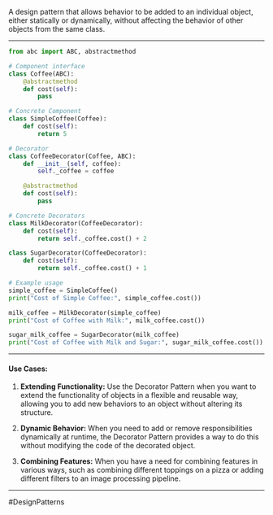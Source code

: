 A design pattern that allows behavior to be added to an individual object, either statically or dynamically, without affecting the behavior of other objects from the same class.

---
```python
from abc import ABC, abstractmethod

# Component interface
class Coffee(ABC):
    @abstractmethod
    def cost(self):
        pass

# Concrete Component
class SimpleCoffee(Coffee):
    def cost(self):
        return 5

# Decorator
class CoffeeDecorator(Coffee, ABC):
    def __init__(self, coffee):
        self._coffee = coffee

    @abstractmethod
    def cost(self):
        pass

# Concrete Decorators
class MilkDecorator(CoffeeDecorator):
    def cost(self):
        return self._coffee.cost() + 2

class SugarDecorator(CoffeeDecorator):
    def cost(self):
        return self._coffee.cost() + 1

# Example usage
simple_coffee = SimpleCoffee()
print("Cost of Simple Coffee:", simple_coffee.cost())

milk_coffee = MilkDecorator(simple_coffee)
print("Cost of Coffee with Milk:", milk_coffee.cost())

sugar_milk_coffee = SugarDecorator(milk_coffee)
print("Cost of Coffee with Milk and Sugar:", sugar_milk_coffee.cost())
```
---
#### Use Cases:
1. **Extending Functionality:** Use the Decorator Pattern when you want to extend the functionality of objects in a flexible and reusable way, allowing you to add new behaviors to an object without altering its structure.
    
2. **Dynamic Behavior:** When you need to add or remove responsibilities dynamically at runtime, the Decorator Pattern provides a way to do this without modifying the code of the decorated object.
    
3. **Combining Features:** When you have a need for combining features in various ways, such as combining different toppings on a pizza or adding different filters to an image processing pipeline.

---
#DesignPatterns